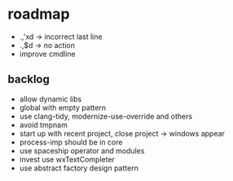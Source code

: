 # roadmap
- .,'xd -> incorrect last line
- .,$d -> no action
- improve cmdline

## backlog
- allow dynamic libs
- global with empty pattern
- use clang-tidy, modernize-use-override and others
- avoid tmpnam
- start up with recent project, close project
  -> windows appear
- process-imp should be in core
- use spaceship operator
  and modules
- invest use wxTextCompleter
- use abstract factory design pattern
